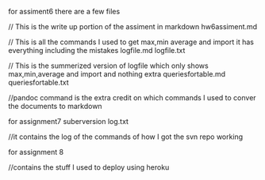 for assiment6 there are a few files

// This is the write up portion of the assiment in markdown hw6assiment.md

// This is all the commands I used to get max,min average and import it has everything including the mistakes logfile.md
logfile.txt

// This is the summerized version of logfile which only shows max,min,average and import and nothing extra queriesfortable.md queriesfortable.txt

//pandoc command is the extra credit on which commands I used to conver the documents to markdown

for  	assignment7 suberversion log.txt

//it contains the log of the commands of how I got the svn repo working

for assignment 8 

//contains the stuff I used to deploy using heroku
